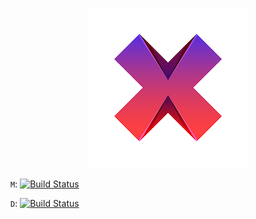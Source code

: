 <p align="center"><img src="https://github.com/AXErunners/media/raw/master/axe-logo256.png"/></p>

`M`: [![Build Status](https://travis-ci.org/AXErunners/axe.svg?branch=master)](https://travis-ci.org/AXErunners/axe)

`D`: [![Build Status](https://travis-ci.org/AXErunners/axe.svg?branch=development)](https://travis-ci.org/AXErunners/axe)
